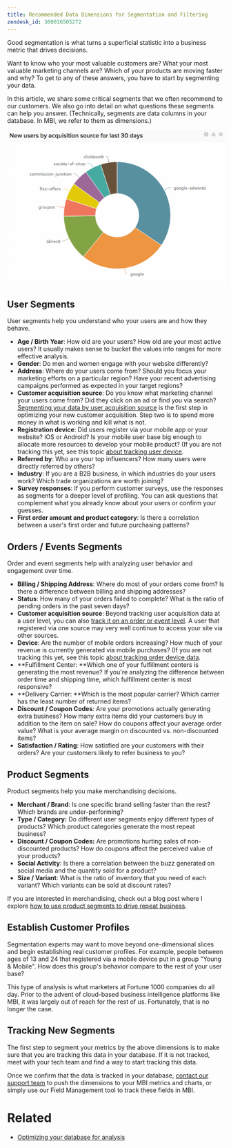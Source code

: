 ```yaml
---
title: Recommended Data Dimensions for Segmentation and Filtering
zendesk_id: 360016505272
---
```


Good segmentation is what turns a superficial statistic into a business metric that drives decisions.

Want to know who your most valuable customers are? What your most valuable marketing channels are? Which of your products are moving faster and why? To get to any of these answers, you have to start by segmenting your data.

In this article, we share some critical segments that we often recommend to our customers. We also go into detail on what questions these segments can help you answer. (Technically, segments are data columns in your database. In MBI, we refer to them as dimensions.)

![2014-07-29\_1103.png](../assets/2014-07-29_1103.png)

## User Segments

User segments help you understand who your users are and how they behave.

* **Age / Birth Year**\: How old are your users? How old are your most active users? It usually makes sense to bucket the values into ranges for more effective analysis.
* **Gender**\: Do men and women engage with your website differently?
* **Address**\: Where do your users come from? Should you focus your marketing efforts on a particular region? Have your recent advertising campaigns performed as expected in your target regions?
* **Customer acquisition source**\: Do you know what marketing channel your users come from? Did they click on an ad or find you via search? [Segmenting your data by user acquisition source](../data-analyst/analysis/google-track-user-acq.md) is the first step in optimizing your new customer acquisition. Step two is to spend more money in what is working and kill what is not.
* **Registration device**\: Did users register via your mobile app or your website? iOS or Android? Is your mobile user base big enough to allocate more resources to develop your mobile product? (If you are not tracking this yet, see this topic [about tracking user device](../data-analyst/analysis/track-usr-dev-browser.md).
* **Referred by**\: Who are your top influencers? How many users were directly referred by others?
* **Industry**\: If you are a B2B business, in which industries do your users work? Which trade organizations are worth joining?
* **Survey responses**\: If you perform customer surveys, use the responses as segments for a deeper level of profiling. You can ask questions that complement what you already know about your users or confirm your guesses.
* **First order amount and product category**\: Is there a correlation between a user\'s first order and future purchasing patterns?

## Orders / Events Segments

Order and event segments help with analyzing user behavior and engagement over time.

* **Billing / Shipping Address**\: Where do most of your orders come from? Is there a difference between billing and shipping addresses?
* **Status**\: How many of your orders failed to complete? What is the ratio of pending orders in the past seven days?
* **Customer acquisition source**\: Beyond tracking user acquisition data at a user level, you can also [track it on an order or event level](../data-analyst/analysis/google-track-user-acq.md). A user that registered via one source may very well continue to access your site via other sources.
* **Device**\: Are the number of mobile orders increasing? How much of your revenue is currently generated via mobile purchases? (If you are not tracking this yet, see this topic [about tracking order device data](../data-analyst/analysis/track-usr-dev-browser.md).
* **Fulfillment Center: **Which one of your fulfillment centers is generating the most revenue? If you\'re analyzing the difference between order time and shipping time, which fulfillment center is most responsive?
* **Delivery Carrier: **Which is the most popular carrier? Which carrier has the least number of returned items?
* **Discount / Coupon Codes**\: Are your promotions actually generating extra business? How many extra items did your customers buy in addition to the item on sale? How do coupons affect your average order value? What is your average margin on discounted vs. non-discounted items?
* **Satisfaction / Rating**\: How satisfied are your customers with their orders? Are your customers likely to refer business to you?

## Product Segments

Product segments help you make merchandising decisions.

* **Merchant / Brand**\: Is one specific brand selling faster than the rest? Which brands are under-performing?
* **Type / Category:** Do different user segments enjoy different types of products? Which product categories generate the most repeat business?
* **Discount / Coupon Codes:** Are promotions hurting sales of non-discounted products? How do coupons affect the perceived value of your products?
* **Social Activity**\: Is there a correlation between the buzz generated on social media and the quantity sold for a product?
* **Size / Variant**\: What is the ratio of inventory that you need of each variant? Which variants can be sold at discount rates?

If you are interested in merchandising, check out a blog post where I explore [how to use product segments to drive repeat business](../data-analyst/analysis/most-value-source-channel.md).

## Establish Customer Profiles

Segmentation experts may want to move beyond one-dimensional slices and begin establishing real customer profiles. For example, people between ages of 13 and 24 that registered via a mobile device put in a group \"Young &amp; Mobile\". How does this group\'s behavior compare to the rest of your user base?

This type of analysis is what marketers at Fortune 1000 companies do all day. Prior to the advent of cloud-based business intelligence platforms like MBI, it was largely out of reach for the rest of us. Fortunately, that is no longer the case.

## Tracking New Segments

The first step to segment your metrics by the above dimensions is to make sure that you are tracking this data in your database. If it is not tracked, meet with your tech team and find a way to start tracking this data.

Once we confirm that the data is tracked in your database, [contact our support team](../getting-started/support.md) to push the dimensions to your MBI metrics and charts, or simply use our Field Management tool to track these fields in MBI.

# Related

* [Optimizing your database for analysis](../best-practices/opt-db-analysis.md)
